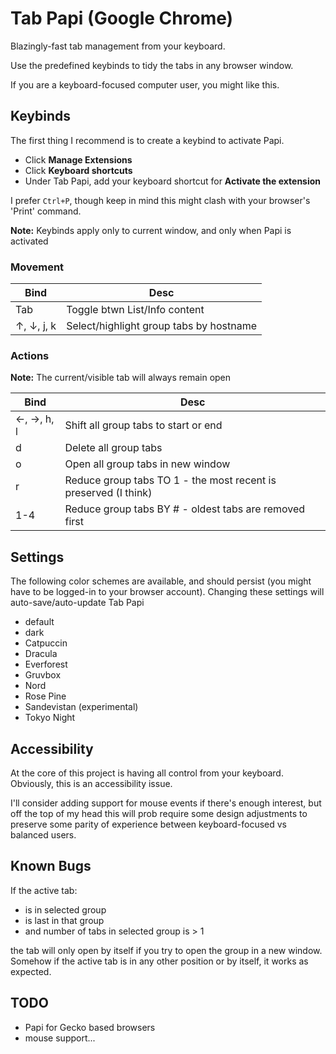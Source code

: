 # Tab Papi (Google Chrome)

Blazingly-fast tab management from your keyboard.

Use the predefined keybinds to tidy the tabs in any browser window.

If you are a keyboard-focused computer user, you might like this.

## Keybinds

The first thing I recommend is to create a keybind to activate Papi.

- Click **Manage Extensions**
- Click **Keyboard shortcuts**
- Under Tab Papi, add your keyboard shortcut for **Activate the extension**

I prefer `Ctrl+P`, though keep in mind this might clash with your browser's 'Print'
command.

**Note:** Keybinds apply only to current window, and only when Papi is activated

### Movement

| Bind | Desc |
| -------- | ------- |
| Tab | Toggle btwn List/Info content |
| ↑, ↓, j, k | Select/highlight group tabs by hostname |

### Actions

**Note:** The current/visible tab will always remain open

| Bind | Desc |
| -------- | ------- |
| ←, →, h, l | Shift all group tabs to start or end |
| d | Delete all group tabs |
| o | Open all group tabs in new window |
| r | Reduce group tabs TO 1 - the most recent is preserved (I think)
| 1-4 | Reduce group tabs BY # - oldest tabs are removed first

## Settings

The following color schemes are available, and should persist (you might have to
be logged-in to your browser account). Changing these settings will
auto-save/auto-update Tab Papi

- default
- dark
- Catpuccin
- Dracula
- Everforest
- Gruvbox
- Nord
- Rose Pine
- Sandevistan (experimental)
- Tokyo Night

## Accessibility

At the core of this project is having all control from your keyboard. Obviously,
this is an accessibility issue.

I'll consider adding support for mouse events if there's enough interest, but
off the top of my head this will prob require some design adjustments to
preserve some parity of experience between keyboard-focused vs balanced
users.

## Known Bugs

If the active tab:

- is in selected group
- is last in that group
- and number of tabs in selected group is > 1

the tab will only open by itself if you try to open the group in a new window.
Somehow if the active tab is in any other position or by itself, it works as
expected.

## TODO

- Papi for Gecko based browsers
- mouse support...
